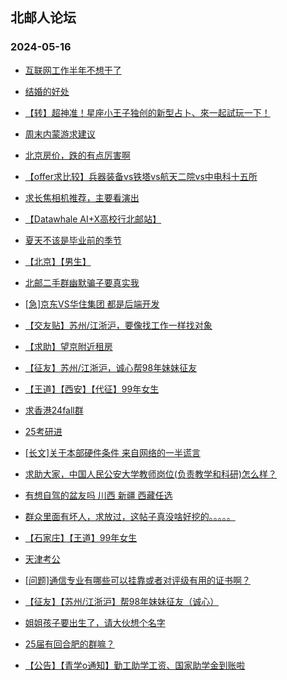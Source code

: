 ## 北邮人论坛 
### 2024-05-16

+ [互联网工作半年不想干了](https://bbs.byr.cn/article/WorkLife/1209369)

+ [结婚的好处](https://bbs.byr.cn/article/Picture/3362228)

+ [【转】超神准！星座小王子独创的新型占卜、來一起試玩一下！](https://bbs.byr.cn/article/Constellations/326533)

+ [周末内蒙游求建议](https://bbs.byr.cn/article/Travel/147629)

+ [北京房价，跌的有点厉害啊](https://bbs.byr.cn/article/Talking/6417451)

+ [【offer求比较】兵器装备vs铁塔vs航天二院vs中电科十五所](https://bbs.byr.cn/article/Job/2211857)

+ [求长焦相机推荐，主要看演出](https://bbs.byr.cn/article/Photo/278282)

+ [【Datawhale AI+X高校行北邮站】](https://bbs.byr.cn/article/StudyShare/207617)

+ [夏天不该是毕业前的季节](https://bbs.byr.cn/article/Feeling/3207483)

+ [【北京】【男生】](https://bbs.byr.cn/article/Friends/2053173)

+ [北邮二手群幽默骗子要真实我](https://bbs.byr.cn/article/Picture/3362525)

+ [[急]京东VS华住集团 都是后端开发](https://bbs.byr.cn/article/Job/2211917)

+ [【交友贴】苏州/江浙沪，要像找工作一样找对象](https://bbs.byr.cn/article/WorkLife/1214780)

+ [【求助】望京附近租房](https://bbs.byr.cn/article/Talking/6417629)

+ [【征友】苏州/江浙沪，诚心帮98年妹妹征友](https://bbs.byr.cn/article/Friends/2053212)

+ [【王道】【西安】【代征】99年女生](https://bbs.byr.cn/article/Friends/2053051)

+ [求香港24fall群](https://bbs.byr.cn/article/GoAbroad/396435)

+ [25考研进](https://bbs.byr.cn/article/AimGraduate/1229932)

+ [[长文]关于本部硬件条件 来自网络的一半谎言](https://bbs.byr.cn/article/Talking/6417631)

+ [求助大家，中国人民公安大学教师岗位(负责教学和科研)怎么样？](https://bbs.byr.cn/article/Job/2157452)

+ [有想自驾的盆友吗 川西 新疆 西藏任选](https://bbs.byr.cn/article/Travel/147552)

+ [群众里面有坏人，求放过，这帖子真没啥好挖的。。。。。](https://bbs.byr.cn/article/Feeling/3198559)

+ [【石家庄】【王道】99年女生](https://bbs.byr.cn/article/Friends/2052960)

+ [天津考公](https://bbs.byr.cn/article/CivilServant/50678)

+ [[问题]通信专业有哪些可以挂靠或者对评级有用的证书啊？](https://bbs.byr.cn/article/Certification/15454)

+ [【征友】【苏州/江浙沪】帮98年妹妹征友（诚心）](https://bbs.byr.cn/article/Friends/2053213)

+ [姐姐孩子要出生了，请大伙想个名字](https://bbs.byr.cn/article/Talking/6416721)

+ [25届有回合肥的群嘛？](https://bbs.byr.cn/article/Anhui/324092)

+ [【公告】【青学o通知】勤工助学工资、国家助学金到账啦](https://bbs.byr.cn/article/Selfsupport/23671)

